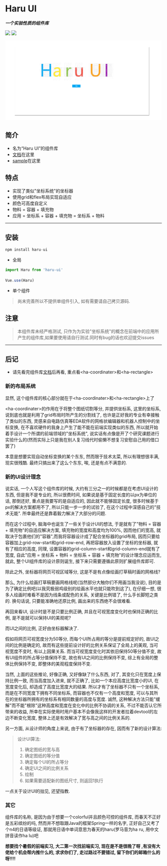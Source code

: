 [文档]: (./document/Haru-UI.md)

# Haru UI

_**一个实验性质的组件库**_

![](https://img.shields.io/github/package-json/v/JDong-chen/Haru-UI.svg)   ![](https://img.shields.io/github/license/JDong-chen/Haru-UI.svg?logo=MIT)

![头图](./Haru-UI.png)

## 简介

- 名为“Haru UI”的组件库
- [文档]在这里
- [sample](https://jdong-chen.github.io/haru-ui)在这里

## 特点

- 实现了类似"坐标系统"的坐标器
- 使用grid和flex布局实现自适应
- 颜色可高度自定义
- 物料 = 容器 + 填充物
- 应用 = 坐标系 + 容器 + 填充物 = 坐标系 + 物料

---

## 安装

```js
npm install haru-ui
```

- 全局

```js
import Haru from 'haru-ui'

Vue.use(Haru)
```

- 单个组件
[^_^]:
    ```js
    import { 组件名 } from 'haru-ui' // 其中的组件名为驼峰式命名,如<ha-rectangle>为HaRectangle

    Vue.use(组件名)
    ```
> 尚未完善所以不提供单组件引入, 如有需要请自己拷贝源码.

## 注意

> 本组件库未经严格测试, 只作为为实验"坐标系统"的概念在前端中的应用所产生的组件库,如果要使用请自行测试.同时有bug的话也欢迎提交issues

---

## 后记

- 请先看完组件库[文档]后再看, 重点看\<ha-coordinater>和\<ha-rectangle>

### 新的布局系统

显然, 这个组件库的核心部分就在于\<ha-coordinater>和\<ha-rectangle>上了

\<ha-coordinater>的作用在于将整个图纸切割等分, 并提供坐标系, 这里的坐标系, 说到底也就是利用了grid布局时所产生的分割线了, 也许是正好我的专业有幸接触了类似的东西, 灵感来自电路仿真等EDA软件的网格状编辑器和机器人控制中的坐标变换, 在不喜欢硬件的我身上产生了能不能在前端实现类似的东西, 所以就开始着手设计一个所谓的前端领域的"坐标系统", 说实话有点像是开了个研究课题进行实验什么的(然而实际上只是我在别人复习线代时偷懒不想复习安慰自己用的借口罢了)

本意是想要实现自动坐标变换的某个东东, 然而限于技术太菜, 所以有理想很丰满, 现实很残酷. 最终只搞出来了这么个东东, 唉, 还是有点不满意的.

### 新的UI设计理念

说实话, 一个人写这个组件库的时候, 大约有三分之一的时候都是在考虑UI设计的东西, 但是我不是专业的, 所以很费时间, 如果说是基于固定长度的以px为单位的话, 那倒还好, 重点是我要写的是自适应的, 因此就不能够固定长度, 很多时候基于px的解决方案都用不了, 所以只能一步一步的试验了, 在这个过程中深感自己的"技术无能". 所幸最终还是靠着毅力解决了大部分的问题.  

而在这个过程中, 脑海中也诞生了一些关于设计UI的想法, 于是就有了"物料 = 容器 + 填充物"的自适应解决方案, 填充物的宽度和高度均为100%, 因而他们的宽高, 就取决于包裹他们的"容器",而我将容器设计成了配合坐标器的grid布局, 因而只要给容器加上grid-row-start和grid-row-end, 再把容器放入设置了坐标的坐标器, 就有了相应的高度, 同理, 设置容器的grid-column-start和grid-column-end就有了宽度, 自此"应用 = 坐标系 + 物料 = 坐标系 + 容器 + 填充物"的设计理念应运而生, 就此, 整个UI组件库的设计原则诞生, 接下来只需要遵循此原则扩展组件库即可.

除此之外, 坐标器将网页可视区域等分, 这是不是有点像绘画打草稿时画的网格线?

那么, 为什么绘画打草稿要画网格线呢(当然部分大触你们不用画当我没说), 目的是为了确定比例吧(以我究极弱鸡级别的绘画水平也就只能吹到这了), 在仔细一想, 很多人绘画时难看不是因为线条或配色的关系, 关键是比例错了, 什么手长脚短之类的. 换句话说, 只要能准确地还原比例, 画出来的东西绝不会很难看.

再回来看UI, 设计时是不是只要比例正确, 并且在可视宽度变化时也保持正确的比例, 是不是就可以保持UI的美观呢?

而UI之间的比例, 正好由坐标器解决了.

假如将网页可视宽度分为50等分, 而每个UI所占用的等分是提前规定好的, 故UI之间的比例是确定的, 故而有这些提前设计好的比例关系保证了全局上的美观, 当可视宽度不变时, 有以上因果关系. 而当可视宽度变化时其依旧保持50等分值不变, 故有UI组件的所占等分值保持不变, 故也有UI之间的比例保持不变, 综上有全局的整体比例保持不变, 即整体的美观程度保持不变.

当然, 上面的这些推论, 好像正确, 又好像缺了什么东西, 对了, 其变化只在宽度上保持比例一致, 而当高度加入进来, 就不正确了, 比如一个本应高度比宽度小的UI, 在宽度变化后, 却造成了高度比宽度大的结果. 所以才有了坐标器不只有一个坐标系, 而是在不同宽度下拥有不同坐标系, 而容器也不仅有一个高度和宽度, 可以与其所在的坐标器所拥有的坐标系有相同数量的高度与宽度. 诚然, 这种解决方法只能"缓解"而不能"根除"这种高度和宽度在变化中的比例不协调的关系, 不过不能否认它所带来的收益, 所幸在实际使用时用户基本不会像我这样的开发者拉着devtool的左边不断变化宽度, 整体上还是有效解决了宽与高之间的比例关系的.

另一方面, 从设计师的角度上来说, 由于有了坐标器的存在, 因而有了新的设计算法:
  > 设计UI算法:
  > 1. 确定图纸的宽与高
  > 2. 确定图纸的等分值
  > 3. 确定每个UI的所占等分
  > 4. 确定UI之间的比例关系
  > 5. 绘制
  > 6. 如果需要适配新的图纸尺寸, 则返回1执行

一点关于设计UI的拙见, 还望指教.

### 其它

组件库的名称, 是因为由于想要一个colorful并且颜色可控的组件库, 而春天不正好是五彩缤纷的吗, 然而并不想取跟Java的框架Spring一样的名字, 正好自己又考了个n4的日语等级证, 那就用日语中单词意思为春天的haru(罗马音为ha ru, 用中文拼音读作ha lu)吧

**想要找个暑假的前端实习, 大二第一次找前端实习, 现在是不是很晚了呀 ,有没有大佬给个机会帮内推什么的, 求求你们了, 走过路过不要错过, 留下你们的邮箱什么的呀!!!!**
